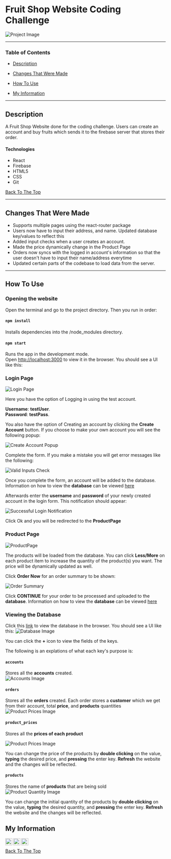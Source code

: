 # Fruit Shop Website Coding Challenge

![Project Image](./src/assets/images/fruitsunion.png)


---

### Table of Contents

- [Description](#description)
- [Changes That Were Made](#changes-that-were-made)
- [How To Use](#how-to-use)

- [My Information](#My-Information)

---

## Description

A Fruit Shop Website done for the coding challenge. Users can create an account and buy fruits which sends it to the firebase server that stores their order.

#### Technologies

- React
- Firebase
- HTML5
- CSS
- Git

[Back To The Top](#4Hour-Fruit-Shop-Website-Coding-Challenge)

---
## Changes That Were Made

- Supports multiple pages using the react-router package
- Users now have to input their address, and name. Updated database key/values to reflect this
- Added input checks when a user creates an account. 
- Made the price dynamically change in the Product Page
- Orders now syncs with the logged in account's information so that the user doesn't have to input their name/address everytime
- Updated certain parts of the codebase to load data from the server. 

---
## How To Use

### Opening the website

Open the terminal and go to the project directory. Then you run in order:
#### `npm install`
Installs dependencies into the /node_modules directory.<br>

#### `npm start`

Runs the app in the development mode.<br>
Open [http://localhost:3000](http://localhost:3000) to view it in the browser. You should see a UI like this:

### Login Page

![Login Page](./src/assets/images/loginPage.PNG)

Here you have the option of Logging in using the test account. 

**Username**: **testUser**. \
**Password**: **testPass**. 

You also have the option of Creating an account by clicking the **Create Account** button. If you choose to make your own account you will see the following popup:   

![Create Account Popup](./src/assets/images/createAccountPopup.PNG)

Complete the form. If you make a mistake you will get error messages like the following: 

![Valid Inputs Check](./src/assets/images/validInputsCheck.PNG)


Once you complete the form, an account will be added to the database. Information on how to view the **database** can be viewed [here](#Viewing-the-Database)

Afterwards enter the **username** and **password** of your newly created account in the login form. This notification should appear:

![Successful Login Notification](./src/assets/images/successfulLoginNotification.PNG)

Click Ok and you will be redirected to the **ProductPage**

### Product Page

![ProductPage](./src/assets/images/productPage.PNG)

The products will be loaded from the database. You can click **Less/More** on each product item to increase the quantity of the product(s) you want. The price will be dynamically updated as well.
<br>

Click **Order Now** for an order summary to be shown:

![Order Summary](./src/assets/images/orderSummary.PNG)

Click **CONTINUE** for your order to be processed and uploaded to the **database**. Information on how to view the **database** can be viewed [here](#Viewing-the-Database )


### Viewing the Database  
Click this [link](https://console.firebase.google.com/project/fruit-website/database/fruit-website/data) to view the database in the browser. You should see a UI like this:
![Database Image](./src/assets/images/firebase.PNG)

You can click the **+** icon to view the fields of the keys. 

The following is an explations of what each key's purpose is:
#### `accounts`
Stores all the **accounts** created.<br>
![Accounts Image](./src/assets/images/accounts.PNG)

#### `orders`
Stores all the **orders** created. Each order stores a **customer** which we get from their account, total **price**, and **products** quantities <br>
![Product Prices Image](./src/assets/images/orders.PNG)


#### `product_prices`
Stores all the **prices of each product**

![Product Prices Image](./src/assets/images/product_prices.PNG)


You can change the price of the products by **double clicking** on the value, **typing** the desired price, and **pressing** the enter key. **Refresh** the website and the changes will be reflected.

#### `products`
Stores the name of **products** that are being sold<br>
![Product Quantity Image](./src/assets/images/product_quantities.PNG)

You can change the initial quantity of the products by **double clicking** on the value, **typing** the desired quantity, and **pressing** the enter key. **Refresh** the website and the changes will be reflected.





## My Information
[<img align="left" alt="corbynkwan" width="22px" src="https://raw.githubusercontent.com/iconic/open-iconic/master/svg/globe.svg" />](https://github.com/corbynkwan)
[<img align="left" alt="corbynkwan | LinkedIn" width="22px" src="https://cdn.jsdelivr.net/npm/simple-icons@v3/icons/linkedin.svg" />](https://www.linkedin.com/in/corbyn-kwan)
[<img align="left" alt="corbynkwan | Github" width="22px" src="https://cdn.jsdelivr.net/npm/simple-icons@v3/icons/github.svg" />](https://github.com/corbynkwan)




<br>

[Back To The Top](#4Hour-Fruit-Shop-Website-Coding-Challenge)
